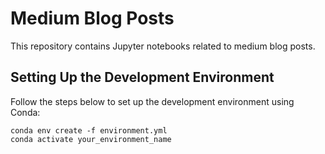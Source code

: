 # Medium Blog Posts

This repository contains Jupyter notebooks related to medium blog posts.

## Setting Up the Development Environment

Follow the steps below to set up the development environment using Conda:
```
conda env create -f environment.yml
conda activate your_environment_name
```
